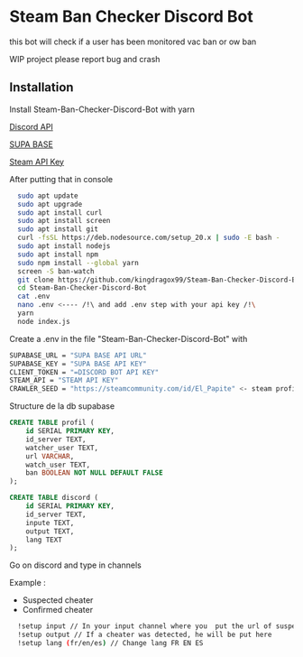 ﻿# Steam Ban Checker Discord Bot

this bot will check if a user has been monitored vac ban or ow ban

WIP project please report bug and crash

## Installation

Install Steam-Ban-Checker-Discord-Bot with yarn

[Discord API](https://discord.com/developers/applications)

[SUPA BASE](https://www.supabase.com/)

[Steam API Key](https://steamcommunity.com/dev/apikey)

After putting that in console

```bash
  sudo apt update
  sudo apt upgrade
  sudo apt install curl
  sudo apt install screen
  sudo apt install git
  curl -fsSL https://deb.nodesource.com/setup_20.x | sudo -E bash -
  sudo apt install nodejs
  sudo apt install npm
  sudo npm install --global yarn
  screen -S ban-watch
  git clone https://github.com/kingdragox99/Steam-Ban-Checker-Discord-Bot.git
  cd Steam-Ban-Checker-Discord-Bot
  cat .env
  nano .env <---- /!\ and add .env step with your api key /!\
  yarn
  node index.js
```

Create a .env in the file "Steam-Ban-Checker-Discord-Bot" with

```bash
SUPABASE_URL = "SUPA BASE API URL"
SUPABASE_KEY = "SUPA BASE API KEY"
CLIENT_TOKEN = "=DISCORD BOT API KEY"
STEAM_API = "STEAM API KEY"
CRAWLER_SEED = "https://steamcommunity.com/id/El_Papite" <- steam profile url
```

Structure de la db supabase

```sql
CREATE TABLE profil (
    id SERIAL PRIMARY KEY,
    id_server TEXT,
    watcher_user TEXT,
    url VARCHAR,
    watch_user TEXT,
    ban BOOLEAN NOT NULL DEFAULT FALSE
);

CREATE TABLE discord (
    id SERIAL PRIMARY KEY,
    id_server TEXT,
    inpute TEXT,
    output TEXT,
    lang TEXT
);
```

Go on discord and type in channels

Example :

- Suspected cheater
- Confirmed cheater

```bash
  !setup input // In your input channel where you  put the url of suspected cheaters
  !setup output // If a cheater was detected, he will be put here
  !setup lang (fr/en/es) // Change lang FR EN ES
```
